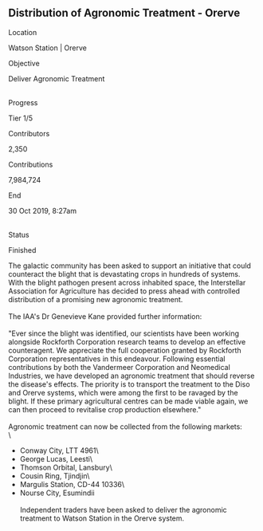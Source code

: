 ## Distribution of Agronomic Treatment - Orerve

Location

Watson Station \| Orerve

Objective

Deliver Agronomic Treatment

\
Progress

Tier 1/5

Contributors

2,350

Contributions

7,984,724

End

30 Oct 2019, 8:27am

\
Status

Finished

The galactic community has been asked to support an initiative that
could counteract the blight that is devastating crops in hundreds of
systems.​\
With the blight pathogen present across inhabited space, the
Interstellar Association for Agriculture has decided to press ahead with
controlled distribution of a promising new agronomic treatment.​\
\
The IAA\'s Dr Genevieve Kane provided further information:​\
\
\"Ever since the blight was identified, our scientists have been working
alongside Rockforth Corporation research teams to develop an effective
counteragent. We appreciate the full cooperation granted by Rockforth
Corporation representatives in this endeavour. Following essential
contributions by both the Vandermeer Corporation and Neomedical
Industries, we have developed an agronomic treatment that should reverse
the disease\'s effects. The priority is to transport the treatment to
the Diso and Orerve systems, which were among the first to be ravaged by
the blight. If these primary agricultural centres can be made viable
again, we can then proceed to revitalise crop production elsewhere.\"\
\
Agronomic treatment can now be collected from the following markets:​\
\
- Conway City, LTT 4961\
- George Lucas, Leesti\
- Thomson Orbital, Lansbury\
- Cousin Ring, Tjindjin\
- Margulis Station, CD-44 10336\
- Nourse City, Esumindii\
\
Independent traders have been asked to deliver the agronomic treatment
to Watson Station in the Orerve system.​

